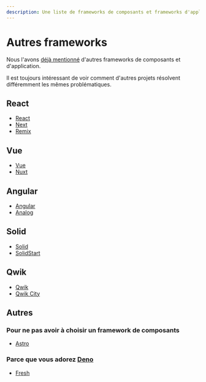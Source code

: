 ```yaml
---
description: Une liste de frameworks de composants et frameworks d'application à surveiller
---
```


# Autres frameworks

Nous l'avons [déjà mentionné](../00_introduction/01_frameworks.md) d'autres frameworks de composants
et d'application.

Il est toujours intéressant de voir comment d'autres projets résolvent différemment les mêmes
problématiques.

## React

- [React](https://react.dev/)
- [Next](https://nextjs.org/)
- [Remix](https://remix.run/)

## Vue

- [Vue](https://vuejs.org/)
- [Nuxt](https://v2.nuxt.com/)

## Angular

- [Angular](https://angular.dev/)
- [Analog](https://analogjs.org/)

## Solid

- [Solid](https://www.solidjs.com/)
- [SolidStart](https://start.solidjs.com/)

## Qwik

- [Qwik](https://qwik.dev/)
- [Qwik City](https://qwik.devwdocs/qwikcity)

## Autres

### Pour ne pas avoir à choisir un framework de composants

- [Astro](https://astro.build/)

### Parce que vous adorez [Deno](https://deno.com/)

- [Fresh](https://fresh.deno.dev/)
